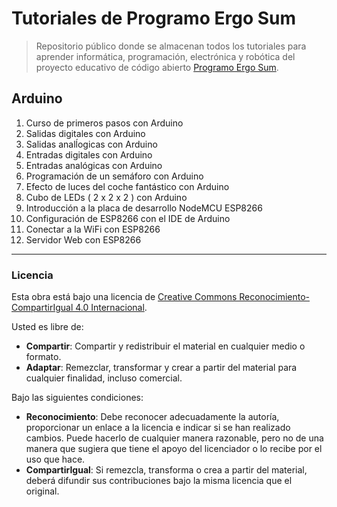 # Tutoriales de Programo Ergo Sum

> Repositorio público donde se almacenan todos los tutoriales para aprender informática, programación, electrónica y robótica del proyecto educativo de código abierto [Programo Ergo Sum][PES-COM].

## Arduino

1. Curso de primeros pasos con Arduino
2. Salidas digitales con Arduino
3. Salidas analĺogicas con Arduino
4. Entradas digitales con Arduino
5. Entradas analógicas con Arduino
6. Programación de un semáforo con Arduino
7. Efecto de luces del coche fantástico con Arduino
8. Cubo de LEDs ( 2 x 2 x 2 ) con Arduino
9. Introducción a la placa de desarrollo NodeMCU ESP8266
10. Configuración de ESP8266 con el IDE de Arduino
11. Conectar a la WiFi con ESP8266
12. Servidor Web con ESP8266

---

### Licencia

Esta obra está bajo una licencia de [Creative Commons Reconocimiento-CompartirIgual 4.0 Internacional][CC-BY-SA].

Usted es libre de:

* **Compartir**: Compartir y redistribuir el material en cualquier medio o formato.
* **Adaptar**: Remezclar, transformar y crear a partir del material para cualquier finalidad, incluso comercial.

Bajo las siguientes condiciones:

* **Reconocimiento**: Debe reconocer adecuadamente la autoría, proporcionar un enlace a la licencia e indicar si se han realizado cambios. Puede hacerlo de cualquier manera razonable, pero no de una manera que sugiera que tiene el apoyo del licenciador o lo recibe por el uso que hace.
* **CompartirIgual**: Si remezcla, transforma o crea a partir del material, deberá difundir sus contribuciones bajo la misma licencia que el original.


[CC-BY-SA]: https://creativecommons.org/licenses/by-sa/4.0/deed.es_ES
[PES-COM]: https://www.programoergosum.com
